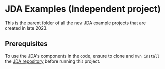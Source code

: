 # JDA Examples (Independent project)

This is the parent folder of all the new JDA example projects that are created in late 2023.

## Prerequisites
To use the JDA's components in the code, ensure to clone and `mvn install` the [JDA repository](https://github.com/jdomainapp/jda) before running this project.